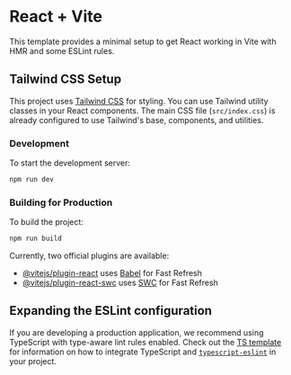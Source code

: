 # React + Vite

This template provides a minimal setup to get React working in Vite with HMR and some ESLint rules.

## Tailwind CSS Setup

This project uses [Tailwind CSS](https://tailwindcss.com/) for styling. You can use Tailwind utility classes in your React components. The main CSS file (`src/index.css`) is already configured to use Tailwind's base, components, and utilities.

### Development

To start the development server:

```bash
npm run dev
```

### Building for Production

To build the project:

```bash
npm run build
```

Currently, two official plugins are available:

- [@vitejs/plugin-react](https://github.com/vitejs/vite-plugin-react/blob/main/packages/plugin-react) uses [Babel](https://babeljs.io/) for Fast Refresh
- [@vitejs/plugin-react-swc](https://github.com/vitejs/vite-plugin-react/blob/main/packages/plugin-react-swc) uses [SWC](https://swc.rs/) for Fast Refresh

## Expanding the ESLint configuration

If you are developing a production application, we recommend using TypeScript with type-aware lint rules enabled. Check out the [TS template](https://github.com/vitejs/vite/tree/main/packages/create-vite/template-react-ts) for information on how to integrate TypeScript and [`typescript-eslint`](https://typescript-eslint.io) in your project.
